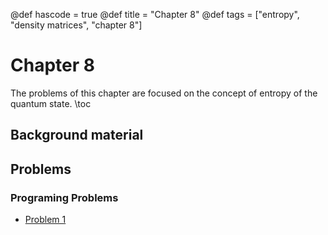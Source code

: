 @def hascode = true
@def title = "Chapter 8"
@def tags = ["entropy", "density matrices", "chapter 8"]

# Chapter 8
The problems of this chapter are focused on the concept of entropy of the quantum state.
\toc
## Background material


## Problems

### Programing Problems
- [Problem 1](../ch8_problems/pp1)
